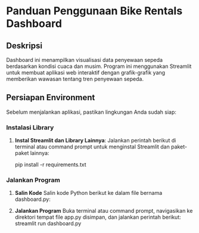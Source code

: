 # Panduan Penggunaan Bike Rentals Dashboard

## Deskripsi

Dashboard ini menampilkan visualisasi data penyewaan sepeda berdasarkan kondisi cuaca dan musim. Program ini menggunakan Streamlit untuk membuat aplikasi web interaktif dengan grafik-grafik yang memberikan wawasan tentang tren penyewaan sepeda.

## Persiapan Environment

Sebelum menjalankan aplikasi, pastikan lingkungan Anda sudah siap:

### Instalasi Library

1. **Instal Streamlit dan Library Lainnya**:
   Jalankan perintah berikut di terminal atau command prompt untuk menginstal Streamlit dan paket-paket lainnya:

   pip install -r requirements.txt
### Jalankan Program
1. **Salin Kode**
   Salin kode Python berikut ke dalam file bernama dashboard.py:

2. **Jalankan Program**
   Buka terminal atau command prompt, navigasikan ke direktori tempat file app.py disimpan, dan jalankan perintah berikut:
   streamlit run dashboard.py
